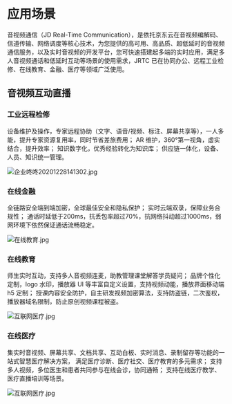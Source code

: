 # 应用场景

音视频通信（JD Real-Time Communication），是依托京东云在音视频编解码、信道传输、网络调度等核心技术，为您提供的高可用、高品质、超低延时的音视频通信服务，以及实时音视频的开发平台，您可快速搭建起多端的实时应用，满足多人音视频通话和低延时互动等场景的使用需求，JRTC 已在协同办公、远程工业检修、在线教育、金融、医疗等领域广泛使用。  

## 音视频互动直播  



### 工业远程检修

设备维护及操作，专家远程协助（文字、语音/视频、标注、屏幕共享等），一人多能，提升专家资源复用率，同时节省差旅费用； AR 维护，360°第一视角，虚实结合，提升效率； 知识数字化，优秀经验转化为知识库； 供应链一体化，设备、人员、知识统一管理。

![企业咚咚20201228141302.jpg](https://github.com/jdcloudcom/cn/blob/cn-Real-Time-Communication/image/Real-Time-Communicat/%E8%BF%9C%E7%A8%8B%E6%A3%80%E4%BF%AE.png)

### 在线金融

全链路安全端到端加密，全球最佳安全和隐私保护； 实时云端双录，保障业务合规性； 通话时延低于200ms，抗丢包率超过70%，抗网络抖动超过1000ms，弱网环境下依然保证通话流畅稳定。

![在线教育.jpg](https://github.com/jdcloudcom/cn/blob/cn-Real-Time-Communication/image/Real-Time-Communicat/%E5%9C%A8%E7%BA%BF%E6%95%99%E8%82%B2.png)

### 在线教育

师生实时互动，支持多人音视频连麦，助教管理课堂解答学员疑问； 品牌个性化定制，logo 水印，播放器 UI 等丰富自定义设置，支持视频动能，播放界面移动端 h5 定制； 授课内容安全防护，自主研发视频加密算法，支持防盗链，二次鉴权，播放器域名限制，防止原创视频课程被盗。

![互联网医疗.jpg](https://github.com/jdcloudcom/cn/blob/cn-Real-Time-Communication/image/Real-Time-Communicat/%E5%9C%BA%E6%99%AF3-%E5%9C%A8%E7%BA%BF%E5%8C%BB%E7%96%97.jpg)

### 在线医疗

集实时音视频、屏幕共享、文档共享、互动白板、实时消息、录制留存等功能的一站式智慧医疗解决方案， 满足医疗诊断、医疗社交、医疗教育的多元需求； 支持多人视频，多位医生和患者共同参与在线会诊，协同通畅； 支持在线医疗教学、医疗直播培训等场景。

![互联网医疗.jpg](https://github.com/jdcloudcom/cn/blob/cn-Real-Time-Communication/image/Real-Time-Communicat/%E5%9C%BA%E6%99%AF3-%E5%9C%A8%E7%BA%BF%E5%8C%BB%E7%96%97.jpg)
